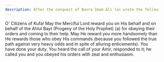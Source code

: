 ```yaml
---
description: After the conquest of Basra Imam Ali (a) wrote the following letter to the citizens of Kufa
---
```


O' Citizens of Kufa! May the Merciful Lord reward you on His behalf and on behalf of the
Ahlul Bayt (Progeny of the Holy Prophet) (a) for obeying their orders and coming to their
help. May He reward you more handsomely than He rewards those who obey His commands
(because you followed the true path against very heavy odds and in spite of alluring
enticements).
You have done your duty. You heard the call of your Amir, responded to it; he called you and
you obeyed his orders with zeal and enthusiasm.